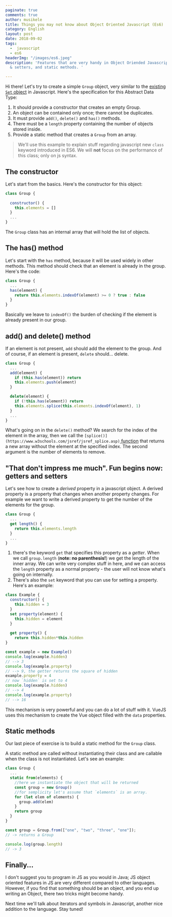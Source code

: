 ```yaml
---
paginate: true
comments: true
author: musikele
title: Things you may not know about Object Oriented Javascript (Es6)
category: English
layout: post
date: 2018-09-02
tags:
  -  javascript
  - es6
headerImg: "/images/es6.jpeg"
description: 'Features that are very handy in Object Oriended Javascript: getters
  & setters, and static methods. '

---
```

Hi there! Let's try to create a simple `Group` object, very similar to the [existing `Set` object](https://developer.mozilla.org/it/docs/Web/JavaScript/Reference/Global_Objects/Set) in Javascript. Here's the specification for this Abstract Data Type:

1. It should provide a constructor that creates an empty Group.
2. An object can be contained only once; there cannot be duplicates.
3. It must provide `add()`, `delete()` and `has()` methods.
4. There must be a `length` property containing the number of objects stored inside.
5. Provide a static method that creates a `Group` from an array.

> We'll use this example to explain stuff regarding javascript new `class` keyword introduced in ES6. We will **not** focus on the performance of this class; only on js syntax.

## The constructor

Let's start from the basics. Here's the constructor for this object:

```javascript
class Group {
  
  constructor() {
    this.elements = []
  }
  ...
}
```

The `Group` class has an internal array that will hold the list of objects.

## The has() method

Let's start with the `has` method, because it will be used widely in other methods. This method should check that an element is already in the group. Here's the code:

```javascript
class Group {
  ...
  has(element) {
    return this.elements.indexOf(element) >= 0 ? true : false
  }
}
```

Basically we leave to `indexOf()` the burden of checking if the element is already present in our group.

## add() and delete() method

If an element is not present, `add` should add the element to the group. And of course,  if an element is present, `delete` should... delete.

```javascript
class Group {
  ...
  add(element) {
    if (this.has(element)) return
    this.elements.push(element)
  }

  delete(element) {
    if (!this.has(element)) return
    this.elements.splice(this.elements.indexOf(element), 1)        
  }
  ...
}
```

What's going on in the `delete()` method? We search for the index of the element in the array, then we call the `[splice()](https://www.w3schools.com/jsref/jsref_splice.asp)`[ function](https://www.w3schools.com/jsref/jsref_splice.asp) that returns a new array without the element at the specified index. The second argument is the number of elements to remove.

## "That don't impress me much". Fun begins now: getters and setters

Let's see how to create a _derived_ property in a javascript object. A derived property is a property that changes when another property changes. For example we want to write a derived property to get the number of the elements for the group.

```javascript
class Group {
  ...
  get length() {
    return this.elements.length
  }
  ...
}
```

1. there's the keyword `get` that specifies this property as a _getter_. When we call `group.length` (**note: no parenthesis!**) we get the length of the inner array. We can write very complex stuff in here, and we can access the `length` property as a normal property - the user will not know what's going on internally.
2. There's also the `set` keyword that you can use for setting a property. Here's an example:

```javascript
class Example {
  constructor() {
    this.hidden = 3
  }
  set property(element) {
    this.hidden = element
  }
  
  get property() {
    return this.hidden*this.hidden 
}

const example = new Example()
console.log(example.hidden)
// --> 3
console.log(example.property)
// --> 9, the getter returns the square of hidden
example.property = 4
// now `hidden` is set to 4
console.log(example.hidden)
// --> 4
console.log(example.property)
// --> 16
```

This mechanism is very powerful and you can do a lot of stuff with it. VueJS uses this mechanism to create the Vue object filled with the `data` properties.

## Static methods

Our last piece of exercise is to build a static method for the `Group` class.

A static method are called without instantiating their class and are callable when the class is not instantiated. Let's see an example:

```javascript
class Group {
  ...
  static from(elements) {
	//here we instantiate the object that will be returned
    const group = new Group()
    //for semplicity let's assume that `elements` is an array. 
	for (let elem of elements) {
      group.add(elem)
    }
    return group
  }
}

const group = Group.from(["one", "two", "three", "one"]);
// -> returns a Group 

console.log(group.length)
// -> 3
```

## Finally...

I don't suggest you to program in JS as you would in Java; JS object oriented features in JS are very different compared to other languages. However, if you find that something should be an object, and you end up writing an Object, there two tricks might become handy.

Next time we'll talk about iterators and symbols in Javascript, another nice addition to the language. Stay tuned!

